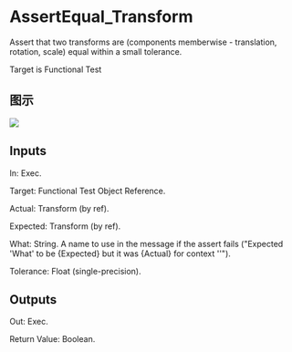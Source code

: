 # AssertEqual_Transform

Assert that two transforms are (components memberwise - translation, rotation, scale) equal within a small tolerance.

Target is Functional Test

## 图示

![]($-20221218-17592477.png)

## Inputs

In: Exec.

Target: Functional Test Object Reference.

Actual: Transform (by ref).

Expected: Transform (by ref).

What: String. A name to use in the message if the assert fails ("Expected 'What' to be {Expected} but it was {Actual} for context ''").

Tolerance: Float (single-precision).  

## Outputs

Out: Exec.

Return Value: Boolean.


